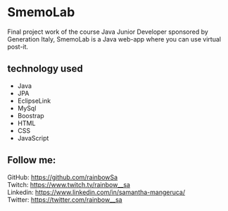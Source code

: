 # SmemoLab
Final project work of the course Java Junior Developer sponsored by Generation Italy, SmemoLab is a Java web-app where you can use virtual post-it.
## technology used
- Java
- JPA
- EclipseLink
- MySql
- Boostrap
- HTML
- CSS
- JavaScript

## Follow me:<br>
GitHub: https://github.com/rainbowSa<br>
Twitch: https://www.twitch.tv/rainbow__sa<br>
Linkedin: https://www.linkedin.com/in/samantha-mangeruca/<br>
Twitter: https://twitter.com/rainbow__sa
